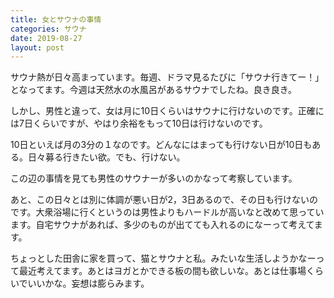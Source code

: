 ```yaml
---
title: 女とサウナの事情
categories: サウナ
date: 2019-08-27
layout: post
---
```


サウナ熱が日々高まっています。毎週、ドラマ見るたびに「サウナ行きてー！」となってます。今週は天然水の水風呂があるサウナでしたね。良き良き。

しかし、男性と違って、女は月に10日くらいはサウナに行けないのです。正確には7日くらいですが、やはり余裕をもって10日は行けないのです。

10日といえば月の3分の１なのです。どんなにはまっても行けない日が10日もある。日々募る行きたい欲。でも、行けない。

この辺の事情を見ても男性のサウナーが多いのかなって考察しています。

あと、この日々とは別に体調が悪い日が2，3日あるので、その日も行けないのです。大衆浴場に行くというのは男性よりもハードルが高いなと改めて思っています。自宅サウナがあれば、多少のものが出てても入れるのになーって考えてます。

ちょっとした田舎に家を買って、猫とサウナと私。みたいな生活しようかなーって最近考えてます。あとはヨガとかできる板の間も欲しいな。あとは仕事場くらいでいいかな。妄想は膨らみます。